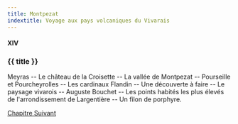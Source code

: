```yaml
---
title: Montpezat
indextitle: Voyage aux pays volcaniques du Vivarais
---
```


#### XIV

### {{ title }}

<div id="tltr">

Meyras -- Le château de la Croisette -- La vallée de Montpezat -- Pourseille et
Pourcheyrolles -- Les cardinaux Flandin -- Une découverte à faire -- Le paysage
vivarois -- Auguste Bouchet -- Les points habités les plus élevés de
l'arrondissement de Largentière -- Un filon de porphyre.

</div>

<div id="next">

[Chapitre Suivant](15.html)

</div>
